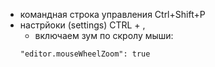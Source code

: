 * командная строка управления Ctrl+Shift+P
* настрйоки (settings) CTRL + ,
    * включаем зум по скролу мыши:
    ```
    "editor.mouseWheelZoom": true
    ```
